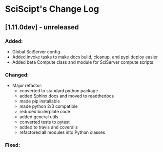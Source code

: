 # SciScipt's Change Log

## [1.11.0dev] - unreleased

### Added:
- Global SciServer config
- Added invoke tasks to make docs build, cleanup, and pypi deploy easier
- Added beta Compute class and module for SciServer compute scripts

### Changed:
- Major refactor:
    - converted to standard python package
    - added Sphinx docs and moved to readthedocs
    - made pip installable
    - made python 2/3 compatible
    - reduced boilerplate code
    - added general utils
    - converted tests to pytest
    - added to travis and coveralls
    - refactored all modules into Python classes

### Fixed:

